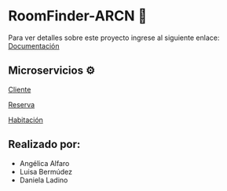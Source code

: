 # RoomFinder-ARCN :hotel:
Para ver detalles sobre este proyecto ingrese al siguiente enlace: [Documentación](https://roomfinder-arcn.github.io/)

## Microservicios :gear:
[Cliente](https://github.com/RoomFinder-ARCN/Cliente)

[Reserva](https://github.com/RoomFinder-ARCN/Reserva)

[Habitación](https://github.com/RoomFinder-ARCN/Habitacion)

## Realizado por:
- Angélica Alfaro
- Luisa Bermúdez
- Daniela Ladino



